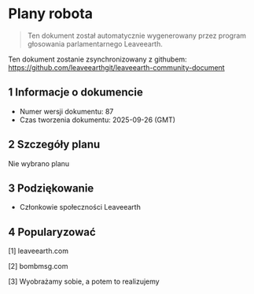 # Plany robota

>Ten dokument został automatycznie wygenerowany przez program głosowania parlamentarnego Leaveearth.

Ten dokument zostanie zsynchronizowany z githubem: https://github.com/leaveearthgit/leaveearth-community-document

## 1 Informacje o dokumencie

- Numer wersji dokumentu: 87
- Czas tworzenia dokumentu: 2025-09-26 (GMT)

## 2 Szczegóły planu

Nie wybrano planu

## 3 Podziękowanie
* Członkowie społeczności Leaveearth

## 4 Popularyzować
[1] leaveearth.com

[2] bombmsg.com

[3] Wyobrażamy sobie, a potem to realizujemy